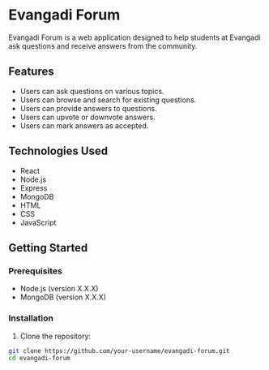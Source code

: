 # Evangadi Forum

Evangadi Forum is a web application designed to help students at Evangadi ask questions and receive answers from the community.

## Features

- Users can ask questions on various topics.
- Users can browse and search for existing questions.
- Users can provide answers to questions.
- Users can upvote or downvote answers.
- Users can mark answers as accepted.

## Technologies Used

- React
- Node.js
- Express
- MongoDB
- HTML
- CSS
- JavaScript

## Getting Started

### Prerequisites

- Node.js (version X.X.X)
- MongoDB (version X.X.X)

### Installation

1. Clone the repository:

```bash
git clone https://github.com/your-username/evangadi-forum.git
cd evangadi-forum

